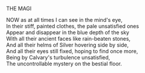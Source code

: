 THE MAGI  
  
NOW as at all times I can see in the mind's eye,  
In their stiff, painted clothes, the pale unsatisfied ones  
Appear and disappear in the blue depth of the sky  
With all their ancient faces like rain-beaten stones,  
And all their helms of Silver hovering side by side,  
And all their eyes still fixed, hoping to find once more,  
Being by Calvary's turbulence unsatisfied,  
The uncontrollable mystery on the bestial floor.  

